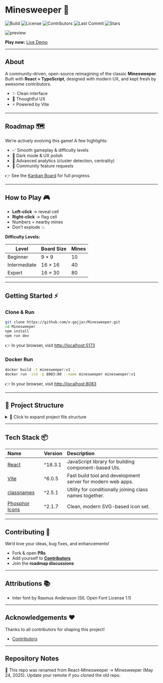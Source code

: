 # Minesweeper 🎉

![Build](https://github.com/v-gajjar/Minesweeper/actions/workflows/build-checks.yaml/badge.svg)
![License](https://img.shields.io/github/license/v-gajjar/Minesweeper)
![Contributors](https://img.shields.io/github/contributors/v-gajjar/Minesweeper)
![Last Commit](https://img.shields.io/github/last-commit/v-gajjar/Minesweeper)
![Stars](https://img.shields.io/github/stars/v-gajjar/Minesweeper?style=social)

![preview](https://github.com/v-gajjar/Minesweeper/blob/main/src/assets/Minesweeper-16-06-2025.gif)

**Play now:** [Live Demo](https://v-gajjar.github.io/Minesweeper/)  

---

## About
A community-driven, open-source reimagining of the classic **Minesweeper**.  
Built with **React + TypeScript**, designed with modern UX, and kept fresh by awesome contributors.  

- ✨ Clean interface  
- 🎨 Thoughtful UX  
- ⚡ Powered by Vite  

---

## Roadmap 🗺️
We’re actively evolving this game! A few highlights:  

- ✅ Smooth gameplay & difficulty levels  
- 🚧 Dark mode & UX polish  
- 🚀 Advanced analytics (cluster detection, centrality)  
- 🧩 Community feature requests  

👉 See the [Kanban Board](https://github.com/users/v-gajjar/projects/2) for full progress.  

---

## How to Play 🎮
- **Left-click** → reveal cell  
- **Right-click** → flag cell  
- Numbers = nearby mines  
- Don’t explode 💥  

**Difficulty Levels:**

| Level        | Board Size           | Mines |
|--------------|----------------------|-------|
| Beginner     | 9 × 9                | 10    |
| Intermediate | 16 × 16              | 40    |
| Expert       | 16 × 30              | 80    |

---

## Getting Started ⚡

### Clone & Run
```bash
git clone https://github.com/v-gajjar/Minesweeper.git
cd Minesweeper
npm install
npm run dev
```
👉 In your browser, visit [http://localhost:5173](http://localhost:5173)

### Docker Run

```bash
docker build -t minesweeper:v1 .
docker run -itd -p 8083:80 --name minesweeper minesweeper:v1
```  

👉 In your browser, visit [http://localhost:8083](http://localhost:8083)

---

## 📂 Project Structure

<details>
<summary>📁 Click to expand project file structure</summary>

```plaintext
.
├── .github
│   ├── pull_request_template.md
│   └── workflows
│       ├── build-checks.yaml
│       ├── whats-new-merged.yaml
│       └── whats-new-preview.yaml
├── .gitignore
├── .prettierignore
├── .prettierrc.yml
├── .stylelintrc.json
├── CONTRIBUTORS.md
├── Dockerfile
├── eslint.config.js
├── globals.d.ts
├── index.html
├── LICENSE
├── package-lock.json
├── package.json
├── README.md
├── src
│   ├── App.css
│   ├── App.tsx
│   ├── assets
│   │   └── Minesweeper-16-06-2025.gif
│   ├── components
│   │   └── feature
│   │       ├── Cell
│   │       ├── GameBoard
│   │       ├── GameDifficultySelector
│   │       ├── GameResultModal
│   │       └── RemainingFlagsCounter
│   ├── config
│   │   ├── gameDifficultyLevelSettings.interfaces.ts
│   │   └── gameDifficultyLevelSettings.ts
│   ├── enum
│   │   ├── GameDifficultyLevel.interfaces.ts
│   │   ├── GameDifficultyLevel.ts
│   │   ├── GameStatus.interfaces.ts
│   │   └── GameStatus.ts
│   ├── index.css
│   ├── main.tsx
│   ├── minesweeperUtils.js
│   ├── types.ts
│   └── vite-env.d.ts
├── tests
│   └── unit
│       ├── App.test.jsx
│       ├── Board.test.jsx
│       ├── Cell.test.jsx
│       ├── GameBoard.test.jsx
│       └── Win.test.jsx
├── tsconfig.app.json
├── tsconfig.json
├── tsconfig.node.json
└── vite.config.ts
```

</details>

---

## Tech Stack 📦

| Name                                                                  | Version | Description                                                 |
| :-------------------------------------------------------------------- | :------ | :---------------------------------------------------------- |
| [React](https://reactjs.org/)                                         | ^18.3.1 | JavaScript library for building component-based UIs.        |
| [Vite](https://vitejs.dev/)                                           | ^6.0.5  | Fast build tool and development server for modern web apps. |
| [classnames](https://www.npmjs.com/package/classnames)                | ^2.5.1  | Utility for conditionally joining class names together.     |
| [Phosphor Icons](https://www.npmjs.com/package/@phosphor-icons/react) | ^2.1.7  | Clean, modern SVG-based icon set.                           |

---

## Contributing 🤝

We’d love your ideas, bug fixes, and enhancements!
- Fork & open **PRs**
- Add yourself to **[Contributors](./CONTRIBUTORS.md)**
- Join the **roadmap discussions**

---

## Attributions 📚
- Inter font by Rasmus Andersson (SIL Open Font License 1.1)

---

## Acknowledgements ❤️

Thanks to all contributors for shaping this project!

- [Contributors](./CONTRIBUTORS.md) 

---

## Repository Notes

📌 This repo was renamed from React-Minesweeper → Minesweeper (May 24, 2025).
Update your remote if you cloned the old repo.